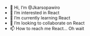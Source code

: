 - 👋 Hi, I’m @Jkarsopawiro
- 👀 I’m interested in React
- 🌱 I’m currently learning React
- 💞️ I’m looking to collaborate on React
- 📫 How to reach me React... Oh wait 

<!---
Jkarsopawiro/Jkarsopawiro is a ✨ special ✨ repository because its `README.md` (this file) appears on your GitHub profile.
You can click the Preview link to take a look at your changes.
--->
